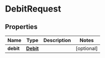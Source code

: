 
# DebitRequest

## Properties
Name | Type | Description | Notes
------------ | ------------- | ------------- | -------------
**debit** | [**Debit**](Debit.md) |  |  [optional]



